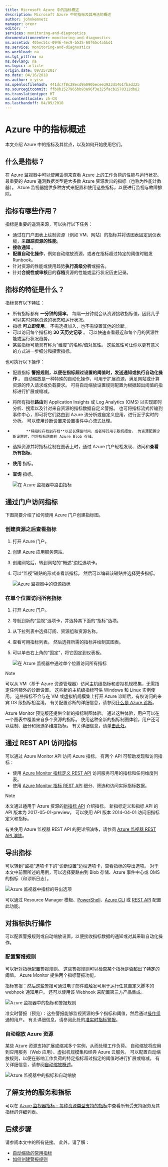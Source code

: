 ```yaml
---
title: Microsoft Azure 中的指标概述
description: Microsoft Azure 中的指标及其用法的概述
author: johnkemnetz
manager: orenr
editor: ''
services: monitoring-and-diagnostics
documentationcenter: monitoring-and-diagnostics
ms.assetid: 405ec51c-0946-4ec9-b535-60f65c4a5bd1
ms.service: monitoring-and-diagnostics
ms.workload: na
ms.tgt_pltfrm: na
ms.devlang: na
ms.topic: article
origin.date: 09/25/2017
ms.date: 04/16/2018
ms.author: v-yiso
ms.openlocfilehash: 441dc7f8c28ecd9a090becee3923d1461fbad325
ms.sourcegitcommit: ffb8b1527965bb93e96f3e325facb1570312db82
ms.translationtype: HT
ms.contentlocale: zh-CN
ms.lasthandoff: 04/09/2018
---
```

# <a name="overview-of-metrics-in-azure"></a>Azure 中的指标概述
本文介绍 Azure 中的指标及其优点，以及如何开始使用它们。  

## <a name="what-are-metrics"></a>什么是指标？
在 Azure 监视器中可以使用遥测来查看 Azure 上的工作负荷的性能与运行状况。 最重要的 Azure 遥测数据类型是大多数 Azure 资源发出的指标（也称为性能计数器）。 Azure 监视器提供多种方式来配置和使用这些指标，以便进行监视与故障排除。

## <a name="what-can-you-do-with-metrics"></a>指标有哪些作用？
指标是重要的遥测来源，可以执行以下任务：

* 通过在门户图表上绘制资源（例如 VM、网站）的指标并将该图表固定到仪表板，来**跟踪资源的性能**。
* **接收通知** 。
* **配置自动化操作**，例如自动缩放资源，或者在指标超过特定的阈值时触发 Runbook。
* 针对资源的性能或使用趋势**执行高级分析**或报告。
* 针对**合规性或审核**目的**存档**资源的性能或运行状况历史记录。

## <a name="what-are-the-characteristics-of-metrics"></a>指标的特征是什么？
指标具有以下特征：

* 所有指标都有 **一分钟的频率**。 每隔一分钟就会从资源接收指标值，因此几乎可以实时洞察资源的状态和运行状况。
* 指标 **可立即使用**。 不需选择加入，也不需设置其他的诊断。
* 可以访问每个指标的 **30 天历史记录** 。 可以快速查看最近和每个月的资源性能或运行状况趋势。
* 某些指标可能具有称为“维度”的名称/值对属性。 这些属性可让你以更有意义的方式进一步细分和探索指标。

也可执行以下操作：

* 配置指标 **警报规则，以便在指标超过设置的阈值时，发送通知或执行自动化操作** 。 自动缩放是一种特殊的自动化操作，可用于扩展资源，满足网站或计算资源的传入请求或负载要求。 可将自动缩放设置规则配置为根据超出阈值的指标进行扩展或缩减。

* 将所有指标**路由**到 Application Insights 或 Log Analytics (OMS) 以实现即时分析、搜索以及针对来自资源的指标数据自定义警报。 也可将指标流式传输到事件中心，即可将它们路由到 Azure 流分析或自定义应用，进行近乎实时的分析。 可以使用诊断设置来设置事件中心流式处理。

* 
            **将指标存档到存档**以延长保留时间，或者将其用于脱机报告。 为资源配置诊断设置时，可将指标路由到 Azure Blob 存储。

* 选择资源并将指标绘制在图表上时，通过 Azure 门户轻松发现、访问和**查看所有指标**。

* **使用** 指标。

* **查询** 指标。

  ![在 Azure 监视器中路由指标](./media/monitoring-overview-metrics/Metrics_Overview_v4.png)

## <a name="access-metrics-via-the-portal"></a>通过门户访问指标
下图简要介绍了如何使用 Azure 门户创建指标图。

### <a name="to-view-metrics-after-creating-a-resource"></a>创建资源之后查看指标
1. 打开 Azure 门户。
2. 创建 Azure 应用服务网站。
3. 创建网站后，转到网站的“概述”边栏选项卡。
4. 可以“监视”磁贴的形式查看新指标。 然后可以编辑该磁贴并选择更多指标。

   ![Azure 监视器中的资源指标](./media/monitoring-overview-metrics/MetricsOverview1.png)

### <a name="to-access-all-metrics-in-a-single-place"></a>在单个位置访问所有指标
1. 打开 Azure 门户。
2. 导航到新的“监视”选项卡，并选择其下面的“指标”选项。
3. 从下拉列表中选择订阅、资源组和资源名称。
4. 查看可用指标列表。 然后选择所需的指标并绘制其图表。
5. 可以单击右上角的“固定”，将它固定到仪表板。

   ![在 Azure 监视器中通过单个位置访问所有指标](./media/monitoring-overview-metrics/MetricsOverview2.png)

> [!NOTE]
> 可以从 VM（基于 Azure 资源管理器）访问主机级指标和虚拟机规模集，无需指定任何额外的诊断设置。 这些新的主机级指标可供 Windows 和 Linux 实例使用。 这些指标不会与在 VM 或虚拟机规模集上打开 Azure 诊断后，有权访问的来宾 OS 级指标相混淆。 有关配置诊断的详细信息，请参阅[什么是 Azure 诊断](../azure-diagnostics.md)。
>
>

Azure Monitor 预览版还提供全新的指标制图体验。 通过这种体验，用户可以在一个图表中覆盖来自多个资源的指标。 使用这种全新的指标制图体验，用户还可以绘制、细分和筛选多维度指标。 有关详细信息，请[单击此处](https://aka.ms/azuremonitor/new-metrics-charts)。

## <a name="access-metrics-via-the-rest-api"></a>通过 REST API 访问指标
可以通过 Azure Monitor API 访问 Azure 指标。 有两个 API 可帮助发现和访问指标：

* 使用 [Azure Monitor 指标定义 REST API](https://docs.microsoft.com/en-us/rest/api/monitor/metricdefinitions) 访问服务可用的指标和任何维度列表。
* 使用 [Azure Monitor 指标 REST API](https://docs.microsoft.com/en-us/rest/api/monitor/metrics) 细分、筛选和访问实际指标数据。

> [!NOTE]
> 本文通过适用于 Azure 资源的[新指标 API](https://docs.microsoft.com/en-us/rest/api/monitor/) 介绍指标。 新指标定义和指标 API 的 API 版本为 2017-05-01-preview。 可以使用 API 版本 2014-04-01 访问旧指标定义和指标。
>
>

有关使用 Azure 监视器 REST API 的更详细演练，请参阅 [Azure 监视器 REST API 演练](monitoring-rest-api-walkthrough.md)。

## <a name="export-metrics"></a>导出指标
可以转到“监视”选项卡下的“诊断设置”边栏选项卡，查看指标的导出选项。 对于本文中前面所述的用例，可以选择要路由到 Blob 存储、Azure 事件中心或 OMS 的指标（和诊断日志）。

 ![Azure 监视器中指标的导出选项](./media/monitoring-overview-metrics/MetricsOverview3.png)

可以通过 Resource Manager 模板、[PowerShell](insights-powershell-samples.md)、[Azure CLI](insights-cli-samples.md) 或 [REST API](https://msdn.microsoft.com/library/dn931943.aspx) 配置此功能。

## <a name="take-action-on-metrics"></a>对指标执行操作
可以配置警报规则或自动缩放设置，以便接收指标数据的通知或对其采取自动化操作。

### <a name="configure-alert-rules"></a>配置警报规则
可以针对指标配置警报规则。 这些警报规则可以检查某个指标是否超出了特定的阈值。 Azure Monitor 提供两个指标警报功能。

指标警报：然后这些警报可通过电子邮件或触发可用于运行任意自定义脚本的 webhook 通知用户。 还可以使用该 Webhook 来配置第三方产品集成。

 ![Azure 监视器中的指标和警报规则](./media/monitoring-overview-metrics/MetricsOverview4.png)

准实时警报（预览）：这些警报能够监视资源的多个指标和阈值，然后通过[操作组](/monitoring-action-groups.md)通知用户。 有关详细信息，请参阅此处的[准实时指标警报](https://aka.ms/azuremonitor/near-real-time-alerts)。


### <a name="autoscale-your-azure-resources"></a>自动缩放 Azure 资源
某些 Azure 资源支持扩展或缩减多个实例，从而处理工作负荷。 自动缩放将应用到应用服务（Web 应用）、虚拟机规模集和经典 Azure 云服务。 可以配置自动缩放规则，以便在影响工作负荷的特定指标超过指定的阈值时进行扩展或缩减。 有关详细信息，请参阅[自动缩放概述](monitoring-overview-autoscale.md)。

 ![Azure 监视器中的指标和自动缩放](./media/monitoring-overview-metrics/MetricsOverview5.png)

## <a name="learn-about-supported-services-and-metrics"></a>了解支持的服务和指标
可以在 [Azure 监视器指标 - 每种资源类型支持的指标](monitoring-supported-metrics.md)中查看所有受支持服务及其指标的详细列表。

## <a name="next-steps"></a>后续步骤
请参阅本文中的所有链接。 此外，请了解：  

* [自动缩放的常用指标](insights-autoscale-common-metrics.md)
* [如何创建警报规则](insights-alerts-portal.md)
